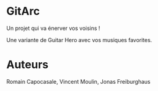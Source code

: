 # GitArc

Un projet qui va énerver vos voisins !

Une variante de Guitar Hero avec vos musiques favorites.

# Auteurs
Romain Capocasale, Vincent Moulin, Jonas Freiburghaus

